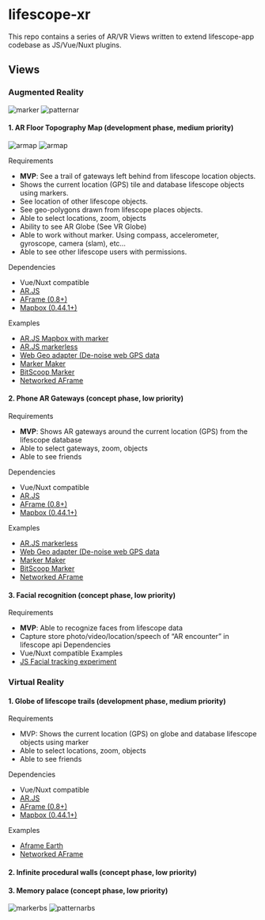 # lifescope-xr
This repo contains a series of AR/VR Views written to extend lifescope-app codebase as JS/Vue/Nuxt plugins.

## Views
### Augmented Reality
![marker]
![patternar]
#### 1. AR Floor Topography Map (development phase, medium priority)

![armap][armap]
![armap][armap2]

Requirements
- **MVP**: See a trail of gateways left behind from lifescope location objects.
- Shows the current location (GPS) tile and database lifescope objects using markers.
- See location of other lifescope objects.
- See geo-polygons drawn from lifescope places objects.
- Able to select locations, zoom, objects
- Ability to see AR Globe (See VR Globe)
- Able to work without marker. Using compass, accelerometer, gyroscope, camera (slam), etc…
- Able to see other lifescope users with permissions.

Dependencies
- Vue/Nuxt compatible
- [AR.JS](https://github.com/jeromeetienne/AR.js/tree/master/aframe/demos/demo-mapbox)
- [AFrame (0.8+)](https://aframe.io/)
- [Mapbox (0.44.1+)](https://www.mapbox.com/mapbox-gl-js/api/)

Examples
- [AR.JS Mapbox with marker](https://github.com/jeromeetienne/AR.js/tree/master/aframe/demos/demo-mapbox)
- [AR.JS markerless](https://github.com/1d10t/test)
- [Web Geo adapter (De-noise web GPS data](https://github.com/Esri/html5-geolocation-tool-js/blob/master/js/GeolocationHelper.js)
- [Marker Maker](https://jeromeetienne.github.io/AR.js/three.js/examples/marker-training/examples/generator.html)
- [BitScoop Marker](https://github.com/LifeScopeLabs/lifescopelabs.github.io/tree/master/assets/xr)
- [Networked AFrame](https://github.com/networked-aframe/networked-aframe#more-examples)

#### 2. Phone AR Gateways (concept phase, low priority)
Requirements
- **MVP**: Shows AR gateways around the current location (GPS) from the lifescope database
- Able to select gateways, zoom, objects
- Able to see friends

Dependencies
- Vue/Nuxt compatible
- [AR.JS](https://github.com/jeromeetienne/AR.js/tree/master/aframe/demos/demo-mapbox)
- [AFrame (0.8+)](https://aframe.io/)
- [Mapbox (0.44.1+)](https://www.mapbox.com/mapbox-gl-js/api/)

Examples
- [AR.JS markerless](https://github.com/1d10t/test)
- [Web Geo adapter (De-noise web GPS data](https://github.com/Esri/html5-geolocation-tool-js/blob/master/js/GeolocationHelper.js)
- [Marker Maker](https://jeromeetienne.github.io/AR.js/three.js/examples/marker-training/examples/generator.html)
- [BitScoop Marker](https://github.com/LifeScopeLabs/lifescopelabs.github.io/tree/master/assets/xr)
- [Networked AFrame](https://github.com/networked-aframe/networked-aframe#more-examples)


#### 3. Facial recognition (concept phase, low priority)
Requirements
- **MVP**: Able to recognize faces from lifescope data
- Capture store photo/video/location/speech of “AR encounter” in lifescope api
Dependencies
 - Vue/Nuxt compatible
Examples
- [JS Facial tracking experiment](https://tastenkunst.github.io/brfv4_javascript_examples/)

### Virtual Reality
#### 1. Globe of lifescope trails (development phase, medium priority)
Requirements
- MVP: Shows the current location (GPS) on globe and database lifescope objects using marker
- Able to select locations, zoom, objects
- Able to see friends

Dependencies
- Vue/Nuxt compatible
- [AR.JS](https://github.com/jeromeetienne/AR.js/tree/master/aframe/demos/demo-mapbox)
- [AFrame (0.8+)](https://aframe.io/)
- [Mapbox (0.44.1+)](https://www.mapbox.com/mapbox-gl-js/api/)

Examples
- [Aframe Earth](https://github.com/leemark/aframe-earth)
- [Networked AFrame](https://github.com/networked-aframe/networked-aframe#more-examples)

#### 2. Infinite procedural walls (concept phase, low priority)

#### 3. Memory palace (concept phase, low priority)


![markerbs]
![patternarbs]

[armap]:https://lifescopelabs.github.io/assets/maps/ar-phone-topo-mapbox.jpg
[armap2]:https://lifescopelabs.github.io/assets/maps/ar-phone-topo-mapbox2.jpg

[patternar]:https://lifescopelabs.github.io/assets/xr/bitscoomarker-patt-file.png
[marker]:https://lifescopelabs.github.io/assets/xr/bitscoop-marker.png

[patternarbs]:https://lifescopelabs.github.io/assets/xr/bitscoop-marker-patt-file.png
[markerbs]:https://lifescopelabs.github.io/assets/xr/bitscoop-marker.png
<!--stackedit_data:
eyJoaXN0b3J5IjpbLTY5ODk0NzM5NF19
-->